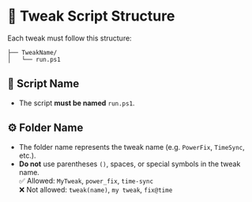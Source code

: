 # 🧩 Tweak Script Structure

Each tweak must follow this structure:

```Example
├── TweakName/
│   └── run.ps1

```

## 📜 Script Name
- The script **must be named** `run.ps1`.

## ⚙️ Folder Name
- The folder name represents the tweak name (e.g. `PowerFix`, `TimeSync`, etc.).
- **Do not** use parentheses `()`, spaces, or special symbols in the tweak name.  
  ✅ Allowed: `MyTweak`, `power_fix`, `time-sync`  
  ❌ Not allowed: `tweak(name)`, `my tweak`, `fix@time`
